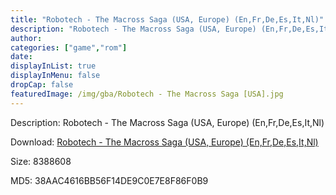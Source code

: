 ```yaml
---
title: "Robotech - The Macross Saga (USA, Europe) (En,Fr,De,Es,It,Nl)"
description: "Robotech - The Macross Saga (USA, Europe) (En,Fr,De,Es,It,Nl)"
author: 
categories: ["game","rom"]
date: 
displayInList: true
displayInMenu: false
dropCap: false
featuredImage: /img/gba/Robotech - The Macross Saga [USA].jpg
---
```


Description: Robotech - The Macross Saga (USA, Europe) (En,Fr,De,Es,It,Nl)

Download: <a style="text-decoration:underline;" href="https://mega.nz/#!DaJiSQAD!hnAiDnLqkbd3xCcm9lC0K5vOvvcQWCvcCNVaK951ydA" target = "_blank" rel = "nofollow" > Robotech - The Macross Saga (USA, Europe) (En,Fr,De,Es,It,Nl)</a>

Size: 8388608

MD5: 38AAC4616BB56F14DE9C0E7E8F86F0B9

